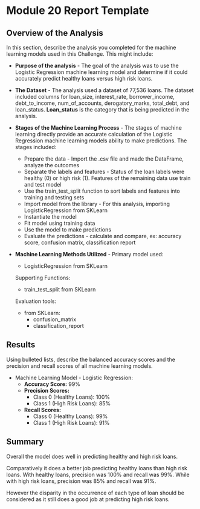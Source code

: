 ﻿# Module 20 Report Template

## Overview of the Analysis

In this section, describe the analysis you completed for the machine learning models used in this Challenge. This might include:

* **Purpose of the analysis** - The goal of the analysis was to use the Logistic Regression machine learning model and determine if it could accurately predict healthy loans versus high risk loans.
* **The Dataset** - The analysis used a dataset of 77,536 loans. The dataset included columns for loan_size, interest_rate, borrower_income, debt_to_income, num_of_accounts, derogatory_marks, total_debt, and loan_status. **Loan_status** is the category that is being predicted in the analysis.
* **Stages of the Machine Learning Process** - The stages of machine learning directly provide an accurate calculation of the Logistic Regression machine learning models ability to make predictions. The stages included:

	* Prepare the data - Import the .csv file and made the DataFrame, analyze the outcomes
	* Separate the labels and features - Status of the loan labels were healthy (0) or high risk (1). Features of the remaining data use train and test model
	* Use the train_test_split function to sort labels and features into training and testing sets
	* Import model from the library - For this analysis, importing LogisticRegression from SKLearn
	* Instantiate the model
	* Fit model using training data
	* Use the model to make predictions
	* Evaluate the predictions - calculate and compare, ex: accuracy score, confusion matrix, classification report
* **Machine Learning Methods Utilized** - 
Primary model used:
	* LogisticRegression from SKLearn

	Supporting Functions:
	* train_test_split from SKLearn

	Evaluation tools:
	* from SKLearn:
		* confusion_matrix
		* classification_report

## Results

Using bulleted lists, describe the balanced accuracy scores and the precision and recall scores of all machine learning models.

* Machine Learning Model - Logistic Regression:
  * **Accuracy Score:** 99%
  * **Precision Scores:**
	  * Class 0 (Healthy Loans): 100%
	  * Class 1 (High Risk Loans): 85%
  * **Recall Scores:**
	  * Class 0 (Healthy Loans): 99%
	  * Class 1 (High Risk Loans): 91%

## Summary

Overall the model does well in predicting healthy and high risk loans.

Comparatively it does a better job predicting healthy loans than high risk loans. 
With healthy loans, precision was 100% and recall was 99%. While with high risk loans, precision was 85% and recall was 91%.

However the disparity in the occurrence of each type of loan should be considered as it still does a good job at predicting high risk loans.
